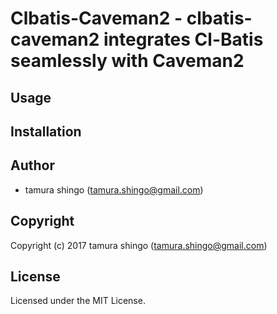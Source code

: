 # Clbatis-Caveman2 - clbatis-caveman2 integrates Cl-Batis seamlessly with Caveman2

## Usage

## Installation

## Author

* tamura shingo (tamura.shingo@gmail.com)

## Copyright

Copyright (c) 2017 tamura shingo (tamura.shingo@gmail.com)

## License

Licensed under the MIT License.
